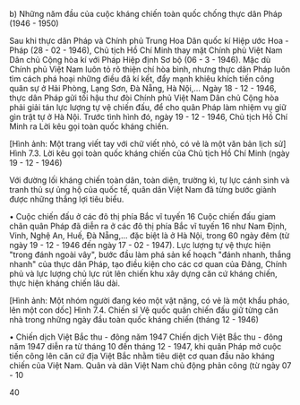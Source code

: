b) Những năm đầu của cuộc kháng chiến toàn quốc chống thực dân Pháp (1946 - 1950)

Sau khi thực dân Pháp và Chính phủ Trung Hoa Dân quốc kí Hiệp ước Hoa - Pháp (28 - 02 - 1946), Chủ tịch Hồ Chí Minh thay mặt Chính phủ Việt Nam Dân chủ Cộng hòa kí với Pháp Hiệp định Sơ bộ (06 - 3 - 1946). Mặc dù Chính phủ Việt Nam luôn tỏ rõ thiện chí hòa bình, nhưng thực dân Pháp luôn tìm cách phá hoại những điều đã kí kết, đẩy mạnh khiêu khích tiến công quân sự ở Hải Phòng, Lạng Sơn, Đà Nẵng, Hà Nội,... Ngày 18 - 12 - 1946, thực dân Pháp gửi tối hậu thư đòi Chính phủ Việt Nam Dân chủ Cộng hòa phải giải tán lực lượng tự vệ chiến đấu, để cho quân Pháp làm nhiệm vụ giữ gìn trật tự ở Hà Nội. Trước tình hình đó, ngày 19 - 12 - 1946, Chủ tịch Hồ Chí Minh ra Lời kêu gọi toàn quốc kháng chiến.

[Hình ảnh: Một trang viết tay với chữ viết nhỏ, có vẻ là một văn bản lịch sử]
Hình 7.3. Lời kêu gọi toàn quốc kháng chiến của Chủ tịch Hồ Chí Minh (ngày 19 - 12 - 1946)

Với đường lối kháng chiến toàn dân, toàn diện, trường kì, tự lực cánh sinh và tranh thủ sự ủng hộ của quốc tế, quân dân Việt Nam đã từng bước giành được những thắng lợi tiêu biểu.

• Cuộc chiến đấu ở các đô thị phía Bắc vĩ tuyến 16
Cuộc chiến đấu giam chân quân Pháp đã diễn ra ở các đô thị phía Bắc vĩ tuyến 16 như Nam Định, Vinh, Nghệ An, Huế, Đà Nẵng,... đặc biệt là ở Hà Nội, trong 60 ngày đêm (từ ngày 19 - 12 - 1946 đến ngày 17 - 02 - 1947). Lực lượng tự vệ thực hiện "trong đánh ngoài vây", bước đầu làm phá sản kế hoạch "đánh nhanh, thắng nhanh" của thực dân Pháp, tạo điều kiện cho các cơ quan của Đảng, Chính phủ và lực lượng chủ lực rút lên chiến khu xây dựng căn cứ kháng chiến, thực hiện kháng chiến lâu dài.

[Hình ảnh: Một nhóm người đang kéo một vật nặng, có vẻ là một khẩu pháo, lên một con dốc]
Hình 7.4. Chiến sĩ Vệ quốc quân chiến đấu giữ từng căn nhà trong những ngày đầu toàn quốc kháng chiến (tháng 12 - 1946)

• Chiến dịch Việt Bắc thu - đông năm 1947
Chiến dịch Việt Bắc thu - đông năm 1947 diễn ra từ tháng 10 đến tháng 12 - 1947, khi quân Pháp mở cuộc tiến công lên căn cứ địa Việt Bắc nhằm tiêu diệt cơ quan đầu não kháng chiến của Việt Nam. Quân và dân Việt Nam chủ động phản công (từ ngày 07 - 10

40